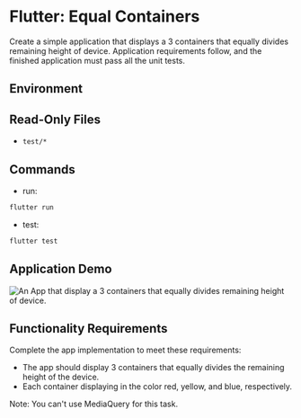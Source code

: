 # Flutter: Equal Containers
Create a simple application that displays a 3 containers that equally divides remaining height of device. Application requirements follow, and the finished application must pass all the unit tests.

## Environment

## Read-Only Files
- `test/*`

## Commands
- run:
```bash
flutter run
```
- test:
```bash
flutter test
```

## Application Demo

![An App that display a 3 containers that equally divides remaining height of device.](https://github.com/user-attachments/assets/ebd032ee-9544-44ce-888e-e5161ba4b988)

## Functionality Requirements
Complete the app implementation to meet these requirements:
- The app should display 3 containers that equally divides the remaining height of the device.
- Each container displaying in the color red, yellow, and blue, respectively.

Note: You can't use MediaQuery for this task.